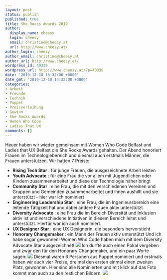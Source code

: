 ```yaml
---
layout: post
status: publish
published: true
title: She Rocks Awards 2019
author:
  display_name: cheesy
  login: cheesy
  email: christine@cheesy.at
  url: http://www.cheesy.at/
author_login: cheesy
author_email: christine@cheesy.at
author_url: http://www.cheesy.at/
wordpress_id: 40339
wordpress_url: http://www.cheesy.at/?p=40339
date: '2019-12-18 15:32:00 +0000'
date_gmt: '2019-12-18 14:32:00 +0000'
categories:
- Arbeit
- Freunde
- Technik
- Puppet
- Preisverleihung
- Gewinn
- She Rocks Awards
- Women Who Code
- Ladies That UX
comments: []
---
```

Heuer haben wir wieder gemeinsam mit Women Who Code Belfast und Ladies that UX Belfast die She Rocks Awards gehalten. Der Abend honoriert Frauen im Technologiebereich und diesmal auch erstmals Männer, die Frauen unterstützen.
Wir hatten 7 Preise:
- **Rising Tech Star** : für junge Frauen, die ausgezeichnete Arbeit leisten
- **Youth Advocate** : für eine Frau die vor allem mit Jugendlichen oder Kindern zusammenarbeitet und diese der Technologie näher bringt
- **Community Star** : eine Frau, die mit den verschiedenen Vereinen und Gruppen und Gemeinden zusammenarbeitet und ihnen aushilft und sie unterstützt - hier war ich nominiert
- **Engineering Leadership Star** : eine Frau, die im Ingenieursbereich eine leitende Tätigkeit hat und dabei andere Frauen aktiv unterstützt
- **Diversity Advocate** : eine Frau die im Bereich Diversität und Inklusion aktiv ist und verschiedene Initiativen in diesem Bereich leitet und unterstützt. Hierfür war ich auch nominiert.
- **UX Designer Star** : eine UX Designerin, die besonders hervorsticht
- **Honorary Changemaker** : ein Mann der Frauen aktiv unterstützt
Und ich habe sogar gewonnen! Women Who Code haben mich mit dem Diversity Advocate Star ausgezeichnet!
![](http://www.cheesy.at/wp-content/uploads/She-Rocks-Awards-48.jpg)
Ich durfte auch einen Pokal vergeben und zwar den für den Honorary Changemaker, und ein paar Worte sagen:
![](http://www.cheesy.at/wp-content/uploads/She-Rocks-Awards-51.jpg)
Diesmal waren 6 Personen aus Puppet nominiert und erstmals haben wir auch vier Preise, dreimal den ersten einmal einen zweiten Platz, gewonnen. Hier sind alle Nominierten und mit klick auf das Foto kommt man auch zu den restlichen Bildern.
[![](http://www.cheesy.at/wp-content/uploads/She-Rocks-Awards-57.jpg)](http://www.cheesy.at/fotos/arbeit/she-rocks-awards-2019/)
